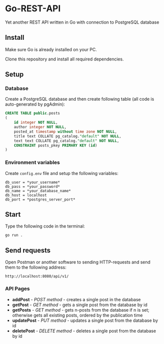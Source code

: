 # Go-REST-API
Yet another REST API written in Go with connection to PostgreSQL database

## Install
Make sure Go is already installed on your PC.

Clone this repository and install all required dependencies.

## Setup
### Database
Create a PostgreSQL database and then create following table (all code is auto-generated by pgAdmin):
```sql
CREATE TABLE public.posts
(
    id integer NOT NULL,
    author integer NOT NULL,
    posted_at timestamp without time zone NOT NULL,
    title text COLLATE pg_catalog."default" NOT NULL,
    text text COLLATE pg_catalog."default" NOT NULL,
    CONSTRAINT posts_pkey PRIMARY KEY (id)
)
```

### Environment variables
Create `config.env` file and setup the following variables:
```
db_user = *your_username*
db_pass = *your_password*
db_name = *your_database_name*
db_host = localhost
db_port = *postgres_server_port*
````

## Start 
Type the following code in the terminal:
```
go run .
```

## Send requests
Open Postman or another software to sending HTTP-requests and send them to the following address:
```
http://localhost:8080/api/v1/
```
### API Pages
- **addPost** - *POST method* - creates a single post in the database
- **getPost** - *GET method* - gets a single post from the database by id
- **getPosts** - *GET method* - gets n-posts from the database if n is set; otherwise gets all existing posts, ordered by the publication time
- **updatePost** - *PUT method* - updates a single post from the database by id
- **deletePost** - *DELETE method* - deletes a single post from the database by id
